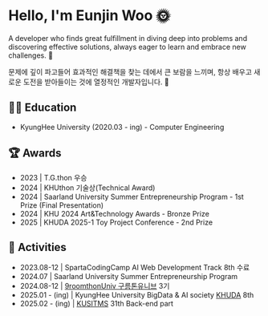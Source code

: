 <h1>Hello, I'm Eunjin Woo 🌞</h1>
<p>
  A developer who finds great fulfillment in diving deep into problems 
  and discovering effective solutions, always eager to learn and embrace new challenges. 🙂
</p>
<p>
  문제에 깊이 파고들어 효과적인 해결책을 찾는 데에서 큰 보람을 느끼며, 
  항상 배우고 새로운 도전을 받아들이는 것에 열정적인 개발자입니다. 🙂
</p>

<h2>👩‍🏫 Education</h2>
  <ul>
    <li>KyungHee University (2020.03 - ing) - Computer Engineering</li>
  </ul>

<h2>🏆 Awards</h2>
    <ul>
      <li>2023 | T.G.thon 우승</li>
      <li>2024 | KHUthon 기술상(Technical Award)</li>
      <li>2024 | Saarland University Summer Entrepreneurship Program - 1st Prize (Final Presentation)</li>
      <li>2024 | KHU 2024 Art&Technology Awards - Bronze Prize </li>
      <li>2025 | KHUDA 2025-1 Toy Project Conference - 2nd Prize </li>
    </ul>

<h2>🤹 Activities</h2>
    <ul>
      <li>2023.08-12 | SpartaCodingCamp AI Web Development Track 8th 수료</li>
      <li>2024.07 | Saarland University Summer Entrepreneurship Program</li>
      <li>2024.08-12 | <a href="https://9oormthon.university/">9roomthonUniv 구름톤유니브</a> 3기</li>
      <li>2025.01 - (ing) | KyungHee University BigData & AI society <a href="https://www.instagram.com/khu_da.official/">KHUDA</a> 8th</li>
      <li>2025.02 - (ing) | <a href="https://www.kusitms.com/">KUSITMS</a> 31th Back-end part</li>
    </ul>

<!--<img src="https://github-readme-stats.vercel.app/api?username=EunjinWoo&show_icons=true&locale=en" alt="EunjinWoo" style="width: 50%;" />-->
